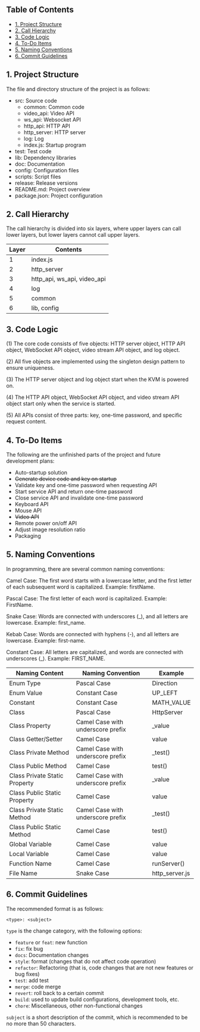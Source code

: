 ## Table of Contents

- [1. Project Structure](#1-project-structure)
- [2. Call Hierarchy](#2-call-hierarchy)
- [3. Code Logic](#3-code-logic)
- [4. To-Do Items](#4-to-do-items)
- [5. Naming Conventions](#5-naming-conventions)
- [6. Commit Guidelines](#6-commit-guidelines)


## 1. Project Structure

The file and directory structure of the project is as follows:

- src: Source code
  - common: Common code
  - video_api: Video API
  - ws_api: Websocket API
  - http_api: HTTP API
  - http_server: HTTP server
  - log: Log
  - index.js: Startup program
- test: Test code
- lib: Dependency libraries
- doc: Documentation
- config: Configuration files
- scripts: Script files
- release: Release versions
- README.md: Project overview
- package.json: Project configuration

## 2. Call Hierarchy

The call hierarchy is divided into six layers, where upper layers can call lower layers, but lower layers cannot call upper layers.

| Layer | Contents |
|---------|---------|
| 1 | index.js |
| 2 | http_server |
| 3 | http_api, ws_api, video_api |
| 4 | log |
| 5 | common |
| 6 | lib, config |

## 3. Code Logic

(1) The core code consists of five objects: HTTP server object, HTTP API object, WebSocket API object, video stream API object, and log object.

(2) All five objects are implemented using the singleton design pattern to ensure uniqueness.

(3) The HTTP server object and log object start when the KVM is powered on.

(4) The HTTP API object, WebSocket API object, and video stream API object start only when the service is started.

(5) All APIs consist of three parts: key, one-time password, and specific request content.

## 4. To-Do Items

The following are the unfinished parts of the project and future development plans:

- Auto-startup solution
- ~~Generate device code and key on startup~~
- Validate key and one-time password when requesting API
- Start service API and return one-time password
- Close service API and invalidate one-time password
- Keyboard API
- Mouse API
- ~~Video API~~
- Remote power on/off API
- Adjust image resolution ratio
- Packaging

## 5. Naming Conventions

In programming, there are several common naming conventions:

Camel Case: The first word starts with a lowercase letter, and the first letter of each subsequent word is capitalized. Example: firstName.

Pascal Case: The first letter of each word is capitalized. Example: FirstName.

Snake Case: Words are connected with underscores (_), and all letters are lowercase. Example: first_name.

Kebab Case: Words are connected with hyphens (-), and all letters are lowercase. Example: first-name.

Constant Case: All letters are capitalized, and words are connected with underscores (_). Example: FIRST_NAME.

| Naming Content | Naming Convention | Example |
|--|--|--|
| Enum Type | Pascal Case | Direction |
| Enum Value | Constant Case | UP_LEFT |
| Constant | Constant Case | MATH_VALUE |
| Class | Pascal Case | HttpServer |
| Class Property | Camel Case with underscore prefix | _value |
| Class Getter/Setter | Camel Case | value |
| Class Private Method | Camel Case with underscore prefix | _test() |
| Class Public Method | Camel Case | test() |
| Class Private Static Property | Camel Case with underscore prefix | _value |
| Class Public Static Property | Camel Case | value |
| Class Private Static Method | Camel Case with underscore prefix | _test() |
| Class Public Static Method | Camel Case | test() |
| Global Variable | Camel Case | value |
| Local Variable | Camel Case | value |
| Function Name | Camel Case | runServer() |
| File Name | Snake Case | http_server.js |

## 6. Commit Guidelines

The recommended format is as follows:
```
<type>: <subject>
```
`type` is the change category, with the following options:

- `feature` or `feat`: new function
- `fix`: fix bug
- `docs`: Documentation changes
- `style`: format (changes that do not affect code operation)
- `refactor`: Refactoring (that is, code changes that are not new features or bug fixes)
- `test`: add test
- `merge`: code merge
- `revert`: roll back to a certain commit
- `build`: used to update build configurations, development tools, etc.
- `chore`: Miscellaneous, other non-functional changes

`subject` is a short description of the commit, which is recommended to be no more than 50 characters.
